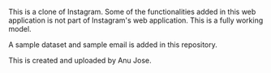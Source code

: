 
This is a clone of Instagram. Some of the functionalities added in this web application is not part of Instagram's web application. This is a fully working model.

A sample dataset and sample email is added in this repository.

This is created and uploaded by Anu Jose.
